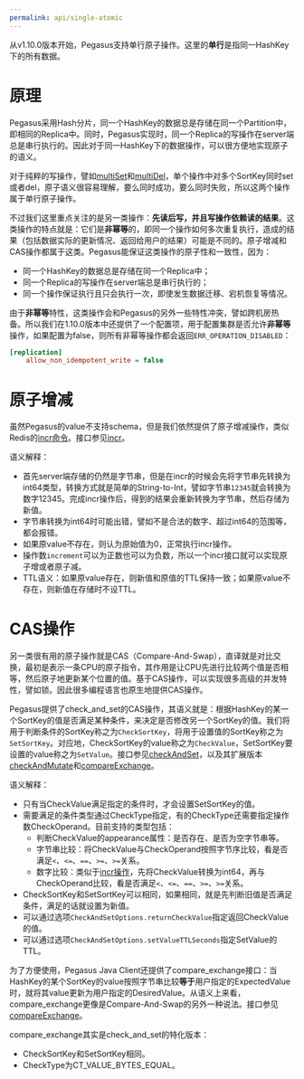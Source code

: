 ```yaml
---
permalink: api/single-atomic
---
```


从v1.10.0版本开始，Pegasus支持单行原子操作。这里的**单行**是指同一HashKey下的所有数据。

# 原理
Pegasus采用Hash分片，同一个HashKey的数据总是存储在同一个Partition中，即相同的Replica中。同时，Pegasus实现时，同一个Replica的写操作在server端总是串行执行的。因此对于同一HashKey下的数据操作，可以很方便地实现原子的语义。

对于纯粹的写操作，譬如[multiSet](/_docs/zh/clients/java-client.md#multiset)和[multiDel](/_docs/zh/clients/java-client.md#multidel)，单个操作中对多个SortKey同时set或者del，原子语义很容易理解，要么同时成功，要么同时失败，所以这两个操作属于单行原子操作。

不过我们这里重点关注的是另一类操作：**先读后写，并且写操作依赖读的结果**。这类操作的特点就是：它们是**非幂等**的，即同一个操作如何多次重复执行，造成的结果（包括数据实际的更新情况、返回给用户的结果）可能是不同的。原子增减和CAS操作都属于这类。Pegasus能保证这类操作的原子性和一致性，因为：
* 同一个HashKey的数据总是存储在同一个Replica中；
* 同一个Replica的写操作在server端总是串行执行的；
* 同一个操作保证执行且只会执行一次，即使发生数据迁移、宕机恢复等情况。

由于**非幂等**特性，这类操作会和Pegasus的另外一些特性冲突，譬如跨机房热备。所以我们在1.10.0版本中还提供了一个配置项，用于配置集群是否允许**非幂等**操作，如果配置为false，则所有非幂等操作都会返回`ERR_OPERATION_DISABLED`：
```ini
[replication]
    allow_non_idempotent_write = false
```

# 原子增减
虽然Pegasus的value不支持schema，但是我们依然提供了原子增减操作，类似Redis的[incr命令](http://www.redis.cn/commands/incr.html)。接口参见[incr](/clients/java-client#incr)。

语义解释：
* 首先server端存储的仍然是字节串，但是在incr的时候会先将字节串先转换为int64类型，转换方式就是简单的String-to-Int，譬如字节串`12345`就会转换为数字12345。完成incr操作后，得到的结果会重新转换为字节串，然后存储为新值。
* 字节串转换为int64时可能出错，譬如不是合法的数字、超过int64的范围等，都会报错。
* 如果原value不存在，则认为原始值为0，正常执行incr操作。
* 操作数`increment`可以为正数也可以为负数，所以一个incr接口就可以实现原子增或者原子减。
* TTL语义：如果原value存在，则新值和原值的TTL保持一致；如果原value不存在，则新值在存储时不设TTL。

# CAS操作
另一类很有用的原子操作就是CAS（Compare-And-Swap），直译就是对比交换，最初是表示一条CPU的原子指令，其作用是让CPU先进行比较两个值是否相等，然后原子地更新某个位置的值。基于CAS操作，可以实现很多高级的并发特性，譬如锁。因此很多编程语言也原生地提供CAS操作。

Pegasus提供了check_and_set的CAS操作，其语义就是：根据HashKey的某一个SortKey的值是否满足某种条件，来决定是否修改另一个SortKey的值。我们将用于判断条件的SortKey称之为`CheckSortKey`，将用于设置值的SortKey称之为`SetSortKey`。对应地，CheckSortKey的value称之为`CheckValue`，SetSortKey要设置的value称之为`SetValue`。接口参见[checkAndSet](/_docs/zh/clients/java-client.md#checkandset)，以及其扩展版本[checkAndMutate](/_docs/zh/clients/java-client.md#checkandmutate)和[compareExchange](/_docs/zh/clients/java-client.md#compareexchange)。

语义解释：
* 只有当CheckValue满足指定的条件时，才会设置SetSortKey的值。
* 需要满足的条件类型通过CheckType指定，有的CheckType还需要指定操作数CheckOperand。目前支持的类型包括：
  * 判断CheckValue的appearance属性：是否存在、是否为空字节串等。
  * 字节串比较：将CheckValue与CheckOperand按照字节序比较，看是否满足`<`、`<=`、`==`、`>=`、`>=`关系。
  * 数字比较：类似于[incr操作](#原子增减)，先将CheckValue转换为int64，再与CheckOperand比较，看是否满足`<`、`<=`、`==`、`>=`、`>=`关系。
* CheckSortKey和SetSortKey可以相同，如果相同，就是先判断旧值是否满足条件，满足的话就设置为新值。
* 可以通过选项`CheckAndSetOptions.returnCheckValue`指定返回CheckValue的值。
* 可以通过选项`CheckAndSetOptions.setValueTTLSeconds`指定SetValue的TTL。

为了方便使用，Pegasus Java Client还提供了compare_exchange接口：当HashKey的某个SortKey的value按照字节串比较**等于**用户指定的ExpectedValue时，就将其value更新为用户指定的DesiredValue。从语义上来看，compare_exchange更像是Compare-And-Swap的另外一种说法。接口参见[compareExchange](/_docs/zh/clients/java-client.md#compareexchange)。

compare_exchange其实是check_and_set的特化版本：
* CheckSortKey和SetSortKey相同。
* CheckType为CT_VALUE_BYTES_EQUAL。
